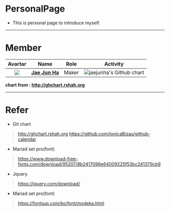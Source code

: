 # PersonalPage
- This is personal page to introduce myself.
---
# Member
| Avartar | Name | Role | Activity |
 |:--------:|:--------:|:--------:|:--------:|
 | <img src="https://avatars1.githubusercontent.com/u/7951335?v=4&s=100"> | <a href = "https://github.com/jaejunha"> **Jae Jun Ha** </a> | Maker | <img src="http://ghchart.rshah.org/jaejunha" alt="jaejunha's Github chart" /> |
 
 **chart from : http://ghchart.rshah.org**

---
# Refer
- Git chart
>http://ghchart.rshah.org
>https://github.com/IonicaBizau/github-calendar
- Mariad set pro(font)
>https://www.download-free-fonts.com/download/95207/8b2417096e64009225f53bc241379cb9
- Jquery
>https://jquery.com/download/
- Mariad set pro(font)
>https://fontsup.com/ko/font/modeka.html
